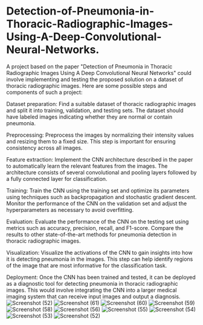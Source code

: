 # Detection-of-Pneumonia-in-Thoracic-Radiographic-Images-Using-A-Deep-Convolutional-Neural-Networks.


A project based on the paper "Detection of Pneumonia in Thoracic Radiographic Images Using A Deep Convolutional Neural Networks" could involve implementing and testing the proposed solution on a dataset of thoracic radiographic images. Here are some possible steps and components of such a project:

Dataset preparation: Find a suitable dataset of thoracic radiographic images and split it into training, validation, and testing sets. The dataset should have labeled images indicating whether they are normal or contain pneumonia.

Preprocessing: Preprocess the images by normalizing their intensity values and resizing them to a fixed size. This step is important for ensuring consistency across all images.

Feature extraction: Implement the CNN architecture described in the paper to automatically learn the relevant features from the images. The architecture consists of several convolutional and pooling layers followed by a fully connected layer for classification.

Training: Train the CNN using the training set and optimize its parameters using techniques such as backpropagation and stochastic gradient descent. Monitor the performance of the CNN on the validation set and adjust the hyperparameters as necessary to avoid overfitting.

Evaluation: Evaluate the performance of the CNN on the testing set using metrics such as accuracy, precision, recall, and F1-score. Compare the results to other state-of-the-art methods for pneumonia detection in thoracic radiographic images.

Visualization: Visualize the activations of the CNN to gain insights into how it is detecting pneumonia in the images. This step can help identify regions of the image that are most informative for the classification task.




Deployment: Once the CNN has been trained and tested, it can be deployed as a diagnostic tool for detecting pneumonia in thoracic radiographic images. This would involve integrating the CNN into a larger medical imaging system that can receive input images and output a diagnosis.
![Screenshot (52)](https://user-images.githubusercontent.com/119391664/237013096-0cec41d7-4018-4720-aff5-d84d4eee47cf.png)
![Screenshot (61)](https://user-images.githubusercontent.com/119391664/237013150-60204676-514e-49d9-831f-2896f9373d70.png)
![Screenshot (60)](https://user-images.githubusercontent.com/119391664/237013160-f52147fa-cf7d-444d-a841-53dc326da99b.png)
![Screenshot (59)](https://user-images.githubusercontent.com/119391664/237013163-f8f42a26-4c05-4f24-be5a-c9054bdf835d.png)
![Screenshot (58)](https://user-images.githubusercontent.com/119391664/237013173-6b3208c9-f657-4d66-8194-161047946883.png)
![Screenshot (56)](https://user-images.githubusercontent.com/119391664/237013180-c7596475-b86f-425d-ad5a-0297763ea137.png)
![Screenshot (55)](https://user-images.githubusercontent.com/119391664/237013187-37a04287-c955-456a-85dd-8e5d47d6cdae.png)
![Screenshot (54)](https://user-images.githubusercontent.com/119391664/237013193-2d9e5a37-ad93-4cd5-aed6-202b9231f16e.png)
![Screenshot (53)](https://user-images.githubusercontent.com/119391664/237013202-678dfad4-41ac-4f71-8722-5c7e1401ef1f.png)
![Screenshot (52)](https://user-images.githubusercontent.com/119391664/237013206-426d5b4c-9e38-46b1-825d-bc69a5694395.png)
